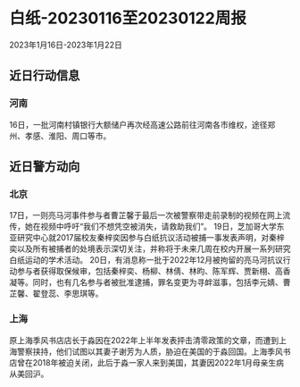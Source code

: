 # 白纸-20230116至20230122周报

2023年1月16日-2023年1月22日

## 近日行动信息

### 河南

16日，一批河南村镇银行大额储户再次经高速公路前往河南各市维权，途径郑州、孝感、淮阳、周口等市。

## 近日警方动向

### 北京

17日，一则亮马河事件参与者曹芷馨于最后一次被警察带走前录制的视频在网上流传，她在视频中呼吁“我们不想凭空被消失，请救助我们”。
19日，芝加哥大学东亚研究中心就2017届校友秦梓奕因参与白纸抗议活动被捕一事发表声明，对秦梓奕以及所有被捕者的处境表示深切关注，并称将于未来几周在校内开展一系列研究白纸运动的学术活动。
20日，有消息称一批于2022年12月被拘留的亮马河抗议行动参与者获得取保候审，包括秦梓奕、杨柳、林倩、林昀、陈军辉、贾新栩、高香凝等。同时，也有几名参与者被批准逮捕，罪名变更为寻衅滋事，包括李元婧、曹芷馨、翟登蕊、李思琪等。

### 上海

原上海季风书店店长于淼因在2022年上半年发表抨击清零政策的文章，而遭到上海警察挟持，他们试图以其妻子谢芳为人质，胁迫在美国的于淼回国。上海季风书店曾在2018年被迫关闭，此后于淼一家人来到美国，其妻因2022年1月母亲生病从美回沪。